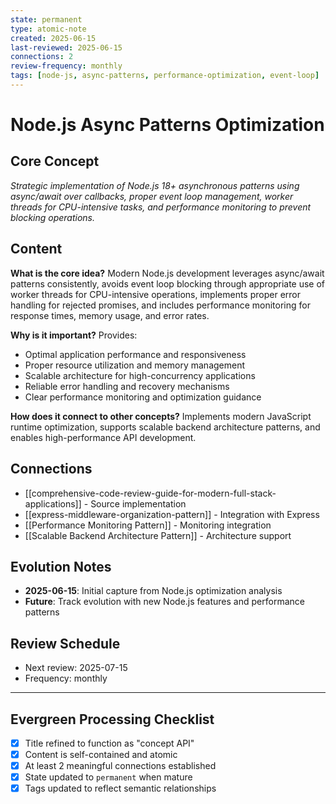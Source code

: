 ```yaml
---
state: permanent
type: atomic-note
created: 2025-06-15
last-reviewed: 2025-06-15
connections: 2
review-frequency: monthly
tags: [node-js, async-patterns, performance-optimization, event-loop]
---
```

# Node.js Async Patterns Optimization

## Core Concept

*Strategic implementation of Node.js 18+ asynchronous patterns using async/await over callbacks, proper event loop management, worker threads for CPU-intensive tasks, and performance monitoring to prevent blocking operations.*

## Content

**What is the core idea?**
Modern Node.js development leverages async/await patterns consistently, avoids event loop blocking through appropriate use of worker threads for CPU-intensive operations, implements proper error handling for rejected promises, and includes performance monitoring for response times, memory usage, and error rates.

**Why is it important?**
Provides:
- Optimal application performance and responsiveness
- Proper resource utilization and memory management
- Scalable architecture for high-concurrency applications
- Reliable error handling and recovery mechanisms
- Clear performance monitoring and optimization guidance

**How does it connect to other concepts?**
Implements modern JavaScript runtime optimization, supports scalable backend architecture patterns, and enables high-performance API development.

## Connections

- [[comprehensive-code-review-guide-for-modern-full-stack-applications]] - Source implementation
- [[express-middleware-organization-pattern]] - Integration with Express
- [[Performance Monitoring Pattern]] - Monitoring integration
- [[Scalable Backend Architecture Pattern]] - Architecture support

## Evolution Notes

- **2025-06-15**: Initial capture from Node.js optimization analysis
- **Future**: Track evolution with new Node.js features and performance patterns

## Review Schedule

- Next review: 2025-07-15
- Frequency: monthly

---

## Evergreen Processing Checklist

- [x] Title refined to function as "concept API"
- [x] Content is self-contained and atomic
- [x] At least 2 meaningful connections established
- [x] State updated to `permanent` when mature
- [x] Tags updated to reflect semantic relationships
